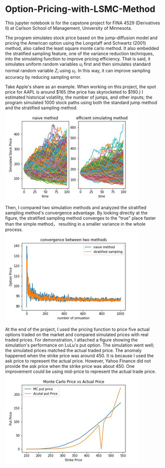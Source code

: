 # Option-Pricing-with-LSMC-Method

This jupyter notebook is for the capstone project for FINA 4529 (Derivatives II) at Carlson School of Management, University of Minnesota.  

The program simulates stock price based on the jump-diffusion model and pricing the American option using the Longstaff and Schwartz (2001) method, also called the least square monte carlo method. It also embedded the stratified sampling feature, one of the variance reduction techniques, into the simulating function to improve pricing efficiency. That is said, it simulates uniform random variables $u_{i}$ first and then simulates standard normal random variable $Z_{i}$ using $u_{i}$. In this way, it can improve sampling accuracy by reducing sampling error.   

Take Apple's share as an example. When working on this project, the spot price for AAPL is around $165 (the price has skyrocketed to $190.) I estimated historical volatility, the number of jumps, and other inputs; the program simulated 1000 stock paths using both the standard jump method and the stratified sampling method.  
![ ](https://github.com/ZedongDaniel/Option-Pricing-with-LSMC-Method/blob/a6cbc36be2f5129ba287b8e379d65530f52be950/images/simulated%20stock%20path.jpg)

Then, I compared two simulation methods and analyzed the stratified sampling method's convergence advantage. By looking directly at the figure, the stratified sampling method converges to the "true" place faster than the simple method， resulting in a smaller variance in the whole process.  
![ ](https://github.com/ZedongDaniel/Option-Pricing-with-LSMC-Method/blob/0970b50f076825071ec3df0905cad4e4ddaf067e/images/comvergence%20comparison.jpg)

At the end of the project, I used the pricing function to price five actual options traded on the market and compared simulated prices with real traded prices. For demonstration, I attached a figure showing the simulation's performance on LuLu's put option. The simulation went well; the simulated prices matched the actual traded price. The anomaly happened when the strike price was around 450. It is because I used the ask price to represent the actual price. However, Yahoo Finance did not provide the ask price when the strike price was about 450. One improvement could be using mid-price to represent the actual trade price.  
![ ](https://github.com/ZedongDaniel/Option-Pricing-with-LSMC-Method/blob/08d4243616266fcb76671cf32838120cf9cb2864/images/Lulu's%20Put.jpg)





